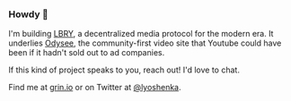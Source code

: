 ### Howdy 👋

I'm building [LBRY](https://github.com/lbryio), a decentralized media protocol for the modern era. It underlies [Odysee](https://odysee.com), the community-first video site that Youtube could have been if it hadn't sold out to ad companies.

If this kind of project speaks to you, reach out! I'd love to chat.

Find me at [grin.io](https://grin.io) or on Twitter at [@lyoshenka](https://twitter.com/lyoshenka).

<!--
**lyoshenka/lyoshenka** is a ✨ _special_ ✨ repository because its `README.md` (this file) appears on your GitHub profile.

Here are some ideas to get you started:

- 🔭 I’m currently working on ...
- 🌱 I’m currently learning ...
- 👯 I’m looking to collaborate on ...
- 🤔 I’m looking for help with ...
- 💬 Ask me about ...
- 📫 How to reach me: ...
- 😄 Pronouns: ...
- ⚡ Fun fact: ...
-->
